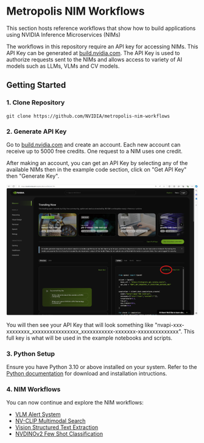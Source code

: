 # Metropolis NIM Workflows 

This section hosts reference workflows that show how to build applications using NVIDIA Inference Microservices (NIMs)

The workflows in this repository require an API key for accessing NIMs. This API Key can be generated at [build.nvidia.com](https://build.nvidia.com). The API Key is used to authorize requests sent to the NIMs and allows access to variety of AI models such as LLMs, VLMs and CV models. 

## Getting Started 

### 1. Clone Repository 

```
git clone https://github.com/NVIDIA/metropolis-nim-workflows
```

### 2. Generate API Key 

Go to [build.nvidia.com](https://build.nvidia.com) and create an account. Each new account can receive up to 5000 free credits. One request to a NIM uses one credit. 

After making an account, you can get an API Key by selecting any of the available NIMs then in the example code section, click on "Get API Key" then "Generate Key". 

![Generate API Key](readme_assets/generate_api_key.png)


You will then see your API Key that will look something like "nvapi-xxx-xxxxxxxx_xxxxxxxxxxxxxxxx_xxxxxxxxxxx-xxxxxxx-xxxxxxxxxxxxxx". This full key is what will be used in the example notebooks and scripts. 

### 3. Python Setup 

Ensure you have Python 3.10 or above installed on your system. Refer to the [Python documentation](https://www.python.org/downloads/) for download and installation intructions. 


### 4. NIM Workflows 

You can now continue and explore the NIM workflows: 

- [VLM Alert System](vlm_alerts/README.md)
- [NV-CLIP Multimodal Search](nvclip_multimodal_search/README.md)
- [Vision Structured Text Extraction](vision_text_extraction/README.md)
- [NVDINOv2 Few Shot Classification](nvdinov2_few_shot/README.md)

